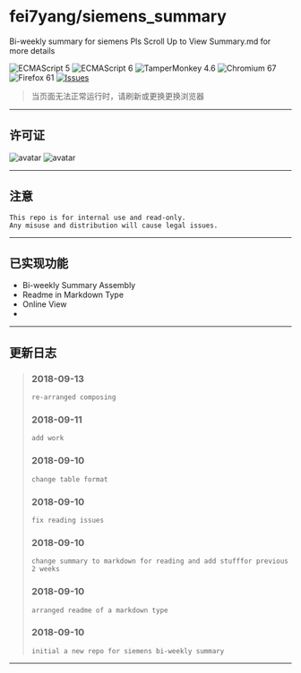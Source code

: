 # fei7yang/siemens_summary
Bi-weekly summary for siemens
Pls Scroll Up to View Summary.md for more details

![ECMAScript 5](https://img.shields.io/badge/ECMAScript_5-support-green.svg?longCache=true) ![ECMAScript 6](https://img.shields.io/badge/ECMAScript_6-pass-green.svg?longCache=true) ![TamperMonkey 4.6](https://img.shields.io/badge/TamperMonkey_4.6-pass-green.svg?longCache=true) ![Chromium 67](https://img.shields.io/badge/Chromium_67-pass-green.svg?longCache=true) ![Firefox 61](https://img.shields.io/badge/Firefox_61-pass-green.svg?longCache=true)
 [![Issues](https://img.shields.io/github/issues/fei7yang/siemens_summary.svg)](https://github.com/fei7yang/siemens_summary/issues)

> 当页面无法正常运行时，请刷新或更换更换浏览器


-----------------


## 许可证
![avatar](https://www.siemens.com/content/dam/internet/siemens-com/global/logo/siemens-logo-en-2x.png)
![avatar](https://www.siemens.com/content/dam/internet/siemens-com/global/logo/siemens-logo-claim-en-2x.png)

-----------------


## 注意
    This repo is for internal use and read-only.
    Any misuse and distribution will cause legal issues.

-----------------


## 已实现功能
+ Bi-weekly Summary Assembly
+ Readme in Markdown Type
+ Online View
+ 


-----------------


## 更新日志
> ###  2018-09-13
>     re-arranged composing
> ###  2018-09-11
>     add work
> ###  2018-09-10 
>     change table format
> ###  2018-09-10 
>     fix reading issues
> ###  2018-09-10 
>     change summary to markdown for reading and add stufffor previous 2 weeks
> ###  2018-09-10 
>     arranged readme of a markdown type
> ###  2018-09-10
>     initial a new repo for siemens bi-weekly summary

-----------------